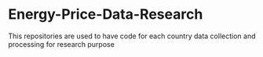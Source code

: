 # Energy-Price-Data-Research
This repositories are used to have code for each country data collection and processing for research purpose
